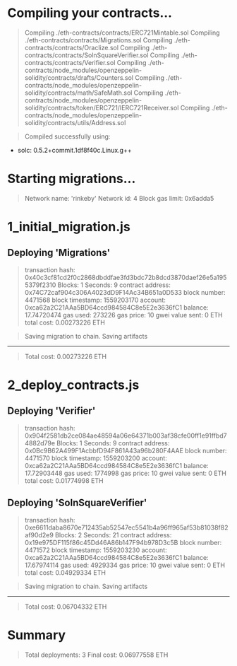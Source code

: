 Compiling your contracts...
===========================
> Compiling ./eth-contracts/contracts/ERC721Mintable.sol
> Compiling ./eth-contracts/contracts/Migrations.sol
> Compiling ./eth-contracts/contracts/Oraclize.sol
> Compiling ./eth-contracts/contracts/SolnSquareVerifier.sol
> Compiling ./eth-contracts/contracts/Verifier.sol
> Compiling ./eth-contracts/node_modules/openzeppelin-solidity/contracts/drafts/Counters.sol
> Compiling ./eth-contracts/node_modules/openzeppelin-solidity/contracts/math/SafeMath.sol
> Compiling ./eth-contracts/node_modules/openzeppelin-solidity/contracts/token/ERC721/IERC721Receiver.sol
> Compiling ./eth-contracts/node_modules/openzeppelin-solidity/contracts/utils/Address.sol

> Compiled successfully using:
   - solc: 0.5.2+commit.1df8f40c.Linux.g++


Starting migrations...
======================
> Network name:    'rinkeby'
> Network id:      4
> Block gas limit: 0x6adda5


1_initial_migration.js
======================

   Deploying 'Migrations'
   ----------------------
   > transaction hash:    0x40c3cf81cd2f0c2868dbddfae3fd3bdc72b8dcd3870daef26e5a1955379f2310
   > Blocks: 1            Seconds: 9
   > contract address:    0x74C72caf904c306A4023dD9F14Ac34B651a0D533
   > block number:        4471568
   > block timestamp:     1559203170
   > account:             0xca62a2C21AAa5BD64ccd984584C8e5E2e3636fC1
   > balance:             17.74720474
   > gas used:            273226
   > gas price:           10 gwei
   > value sent:          0 ETH
   > total cost:          0.00273226 ETH


   > Saving migration to chain.
   > Saving artifacts
   -------------------------------------
   > Total cost:          0.00273226 ETH


2_deploy_contracts.js
=====================

   Deploying 'Verifier'
   --------------------
   > transaction hash:    0x904f2581db2ce084ae48594a06e64371b003af38cfe00ff1e91ffbd74882d79e
   > Blocks: 1            Seconds: 9
   > contract address:    0x0Bc9B62A499F1AcbbfD94F861A43a96b280F4AAE
   > block number:        4471570
   > block timestamp:     1559203200
   > account:             0xca62a2C21AAa5BD64ccd984584C8e5E2e3636fC1
   > balance:             17.72903448
   > gas used:            1774998
   > gas price:           10 gwei
   > value sent:          0 ETH
   > total cost:          0.01774998 ETH


   Deploying 'SolnSquareVerifier'
   ------------------------------
   > transaction hash:    0xe6611daba8670e712435ab52547ec5541b4a96ff965af53b81038f82af90d2e9
   > Blocks: 2            Seconds: 21
   > contract address:    0x19e975DF115f86c45Dd46A86b147F94b978D3c5B
   > block number:        4471572
   > block timestamp:     1559203230
   > account:             0xca62a2C21AAa5BD64ccd984584C8e5E2e3636fC1
   > balance:             17.67974114
   > gas used:            4929334
   > gas price:           10 gwei
   > value sent:          0 ETH
   > total cost:          0.04929334 ETH


   > Saving migration to chain.
   > Saving artifacts
   -------------------------------------
   > Total cost:          0.06704332 ETH


Summary
=======
> Total deployments:   3
> Final cost:          0.06977558 ETH